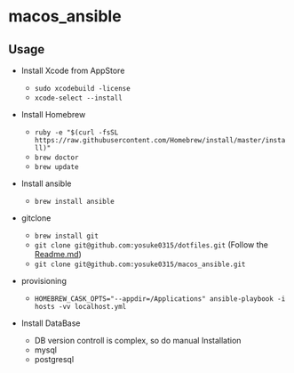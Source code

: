# macos_ansible

## Usage

- Install Xcode from AppStore

  - `sudo xcodebuild -license`
  - `xcode-select --install`

- Install Homebrew

  - `ruby -e "$(curl -fsSL https://raw.githubusercontent.com/Homebrew/install/master/install)"`
  - `brew doctor`
  - `brew update`

- Install ansible

  - `brew install ansible`

- gitclone

  - `brew install git`
  - `git clone git@github.com:yosuke0315/dotfiles.git` (Follow the [Readme.md](https://github.com/yosuke0315/dotfiles/blob/master/README.md))
  - `git clone git@github.com:yosuke0315/macos_ansible.git`

- provisioning

  - `HOMEBREW_CASK_OPTS="--appdir=/Applications" ansible-playbook -i hosts -vv localhost.yml`

- Install DataBase

  - DB version controll is complex, so do manual Installation
  - mysql
  - postgresql
